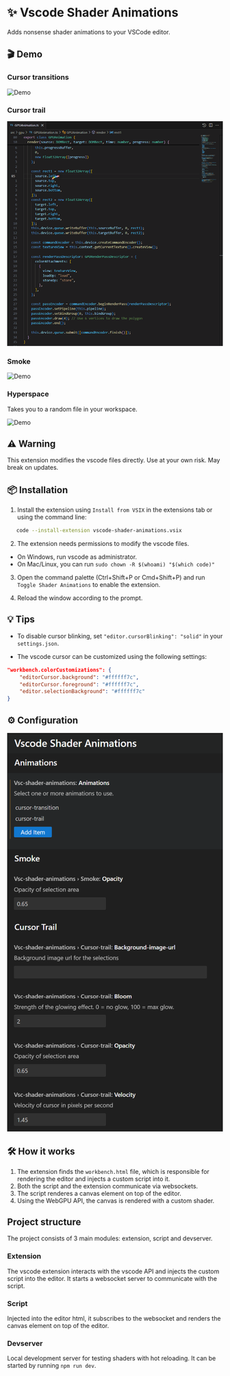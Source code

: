 # ✨ Vscode Shader Animations

Adds nonsense shader animations to your VSCode editor.

## 🎬 Demo

### Cursor transitions

![Demo](./demo/cursor-transition.gif)

### Cursor trail

![Demo](./demo/cursor-trail.gif)

### Smoke

![Demo](./demo/smoke.gif)

### Hyperspace

Takes you to a random file in your workspace.

![Demo](./demo/hyperspace.gif)

## ⚠️ Warning

This extension modifies the vscode files directly. Use at your own risk. May break on updates.

## 📦 Installation

1. Install the extension using `Install from VSIX` in the extensions tab or using the command line:

```bash
   code --install-extension vscode-shader-animations.vsix
```

2. The extension needs permissions to modify the vscode files.

- On Windows, run vscode as administrator.
- On Mac/Linux, you can run `sudo chown -R $(whoami) "$(which code)"`

3. Open the command palette (Ctrl+Shift+P or Cmd+Shift+P) and run `Toggle Shader Animations` to enable the extension.

4. Reload the window according to the prompt.

## 💡 Tips

- To disable cursor blinking, set `"editor.cursorBlinking": "solid"` in your `settings.json`.

- The vscode cursor can be customized using the following settings:

```json
"workbench.colorCustomizations": {
    "editorCursor.background": "#ffffff7c",
    "editorCursor.foreground": "#ffffff7c",
    "editor.selectionBackground": "#ffffff7c"
}
```

## ⚙️ Configuration

![configuration](./demo/configuration.png)

## 🛠️ How it works

1. The extension finds the `workbench.html` file, which is responsible for rendering the editor and injects a custom script into it.
2. Both the script and the extension communicate via websockets.
3. The script renderes a canvas element on top of the editor.
4. Using the WebGPU API, the canvas is rendered with a custom shader.

## Project structure

The project consists of 3 main modules: extension, script and devserver.

### Extension

The vscode extension interacts with the vscode API and injects the custom script into the editor. It starts a websocket server to communicate with the script.

### Script

Injected into the editor html, it subscribes to the websocket and renders the canvas element on top of the editor.

### Devserver

Local development server for testing shaders with hot reloading. It can be started by running `npm run dev`.
